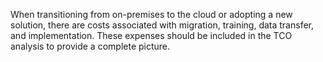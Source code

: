 When transitioning from on-premises to the cloud or adopting a new solution, there are costs associated with migration, training, data transfer, and implementation. These expenses should be included in the TCO analysis to provide a complete picture.